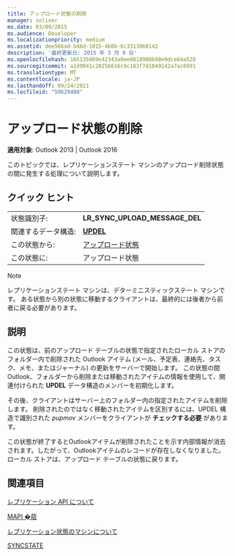 ```yaml
---
title: アップロード状態の削除
manager: soliver
ms.date: 03/09/2015
ms.audience: Developer
ms.localizationpriority: medium
ms.assetid: dee566ad-b46d-1015-4b0b-6c3313060142
description: '最終更新日: 2015 年 3 月 9 日'
ms.openlocfilehash: 165135869e42343a0ee0818908b98e9dce64a528
ms.sourcegitcommit: a1d9041c20256616c9c183f7d1049142a7ac6991
ms.translationtype: MT
ms.contentlocale: ja-JP
ms.lasthandoff: 09/24/2021
ms.locfileid: "59629488"
---
```

# <a name="upload-delete-status-state"></a>アップロード状態の削除

  
  
**適用対象**: Outlook 2013 | Outlook 2016 
  
 このトピックでは、レプリケーションステート マシンのアップロード削除状態の間に発生する処理について説明します。 
  
## <a name="quick-info"></a>クイック ヒント

|||
|:-----|:-----|
|状態識別子:  <br/> |**LR_SYNC_UPLOAD_MESSAGE_DEL** <br/> |
|関連するデータ構造:  <br/> |**[UPDEL](updel.md)** <br/> |
|この状態から:  <br/> |[アップロード状態](upload-table-state.md) <br/> |
|この状態に:  <br/> |アップロード状態  <br/> |
   
> [!NOTE]
> レプリケーションステート マシンは、デターミニスティックステート マシンです。 ある状態から別の状態に移動するクライアントは、最終的には後者から前者に戻る必要があります。 
  
## <a name="description"></a>説明

この状態は、前のアップロード テーブルの状態で指定されたローカル ストアのフォルダー内で削除された Outlook アイテム (メール、予定表、連絡先、タスク、メモ、またはジャーナル) の更新をサーバーで開始します。 この状態の間Outlook、フォルダーから削除または移動されたアイテムの情報を使用して、関連付けられた **UPDEL** データ構造のメンバーを初期化します。 
  
その後、クライアントはサーバー上のフォルダー内の指定されたアイテムを削除します。 削除されたのではなく移動されたアイテムを区別するには、UPDEL 構造で識別された  *pupmov*  メンバーをクライアントが **チェックする必要** があります。 
  
この状態が終了するとOutlookアイテムが削除されたことを示す内部情報が消去されます。したがって、Outlookアイテムのレコードが存在しなくなりました。 ローカル ストアは、アップロード テーブルの状態に戻ります。
  
## <a name="see-also"></a>関連項目



[レプリケーション API について](about-the-replication-api.md)
  
[MAPI �萔](mapi-constants.md)
  
[レプリケーション状態のマシンについて](about-the-replication-state-machine.md)
  
[SYNCSTATE](syncstate.md)

